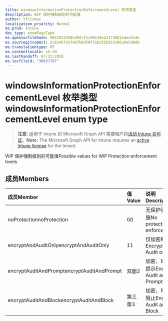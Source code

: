 ```yaml
---
title: windowsInformationProtectionEnforcementLevel 枚举类型
description: WIP 保护强制级别的可能值
author: tfitzmac
localization_priority: Normal
ms.prod: Intune
doc_type: enumPageType
ms.openlocfilehash: 99229243502d9dcf1c96139aa2173081a4ea314e
ms.sourcegitcommit: 2c62457e57467b8d50f21b255b553106a9a5d8d6
ms.translationtype: MT
ms.contentlocale: zh-CN
ms.lasthandoff: 07/31/2019
ms.locfileid: "36037707"
---
```

# <a name="windowsinformationprotectionenforcementlevel-enum-type"></a><span data-ttu-id="9f1a9-103">windowsInformationProtectionEnforcementLevel 枚举类型</span><span class="sxs-lookup"><span data-stu-id="9f1a9-103">windowsInformationProtectionEnforcementLevel enum type</span></span>

> <span data-ttu-id="9f1a9-104">**注意:** 适用于 Intune 的 Microsoft Graph API 需要租户的[活动 Intune 许可证](https://go.microsoft.com/fwlink/?linkid=839381)。</span><span class="sxs-lookup"><span data-stu-id="9f1a9-104">**Note:** The Microsoft Graph API for Intune requires an [active Intune license](https://go.microsoft.com/fwlink/?linkid=839381) for the tenant.</span></span>

<span data-ttu-id="9f1a9-105">WIP 保护强制级别的可能值</span><span class="sxs-lookup"><span data-stu-id="9f1a9-105">Possible values for WIP Protection enforcement levels</span></span>

## <a name="members"></a><span data-ttu-id="9f1a9-106">成员</span><span class="sxs-lookup"><span data-stu-id="9f1a9-106">Members</span></span>
|<span data-ttu-id="9f1a9-107">成员</span><span class="sxs-lookup"><span data-stu-id="9f1a9-107">Member</span></span>|<span data-ttu-id="9f1a9-108">值</span><span class="sxs-lookup"><span data-stu-id="9f1a9-108">Value</span></span>|<span data-ttu-id="9f1a9-109">说明</span><span class="sxs-lookup"><span data-stu-id="9f1a9-109">Description</span></span>|
|:---|:---|:---|
|<span data-ttu-id="9f1a9-110">noProtection</span><span class="sxs-lookup"><span data-stu-id="9f1a9-110">noProtection</span></span>|<span data-ttu-id="9f1a9-111">0</span><span class="sxs-lookup"><span data-stu-id="9f1a9-111">0</span></span>|<span data-ttu-id="9f1a9-112">无保护强制实施</span><span class="sxs-lookup"><span data-stu-id="9f1a9-112">No protection enforcement</span></span>|
|<span data-ttu-id="9f1a9-113">encryptAndAuditOnly</span><span class="sxs-lookup"><span data-stu-id="9f1a9-113">encryptAndAuditOnly</span></span>|<span data-ttu-id="9f1a9-114">1</span><span class="sxs-lookup"><span data-stu-id="9f1a9-114">1</span></span>|<span data-ttu-id="9f1a9-115">仅加密和审核</span><span class="sxs-lookup"><span data-stu-id="9f1a9-115">Encrypt and Audit only</span></span>|
|<span data-ttu-id="9f1a9-116">encryptAuditAndPrompt</span><span class="sxs-lookup"><span data-stu-id="9f1a9-116">encryptAuditAndPrompt</span></span>|<span data-ttu-id="9f1a9-117">双面</span><span class="sxs-lookup"><span data-stu-id="9f1a9-117">2</span></span>|<span data-ttu-id="9f1a9-118">加密、审核和提示</span><span class="sxs-lookup"><span data-stu-id="9f1a9-118">Encrypt, Audit and Prompt</span></span>|
|<span data-ttu-id="9f1a9-119">encryptAuditAndBlock</span><span class="sxs-lookup"><span data-stu-id="9f1a9-119">encryptAuditAndBlock</span></span>|<span data-ttu-id="9f1a9-120">第三章</span><span class="sxs-lookup"><span data-stu-id="9f1a9-120">3</span></span>|<span data-ttu-id="9f1a9-121">加密、审核和阻止</span><span class="sxs-lookup"><span data-stu-id="9f1a9-121">Encrypt, Audit and Block</span></span>|



